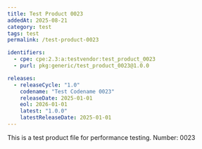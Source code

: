 ```yaml
---
title: Test Product 0023
addedAt: 2025-08-21
category: test
tags: test
permalink: /test-product-0023

identifiers:
  - cpe: cpe:2.3:a:testvendor:test_product_0023
  - purl: pkg:generic/test_product_0023@1.0.0

releases:
  - releaseCycle: "1.0"
    codename: "Test Codename 0023"
    releaseDate: 2025-01-01
    eol: 2026-01-01
    latest: "1.0.0"
    latestReleaseDate: 2025-01-01
---
```


This is a test product file for performance testing. Number: 0023
